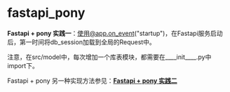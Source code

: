 # fastapi_pony

**Fastapi + pony 实践一**：使用@app.on_event("startup")，在Fastapi服务启动后，第一时间将db_session加载到全局的Request中。

注意，在src/model中，每次增加一个库表模块，都需要在____init____.py中import下。


Fastapi + pony 另一种实现方法参见：**[Fastapi + pony 实践二](https://github.com/superxuu/fastapi_pony_2)**
